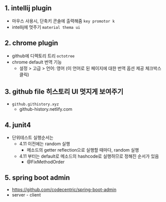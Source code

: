 ## 1. intellij plugin
* 마우스 사용시, 단축키 콘솔에 출력해줌
  `key promotor k`
* intellij에 멋주기
  `material thema ui`

## 2. chrome plugin
* github에 디렉토리 트리
  `octotree`
* chrome default 번역 기능
  * 설정 > 고급 > 언어: 영어 (이 언어로 된 페이지에 대한 번역 옵션 제공 체크박스 클릭)

## 3. github file 히스토리 UI 멋지게 보여주기
* `github.githistory.xyz`
  * github-history.netlify.com

## 4. junit4
* 단위테스트 실행순서는
  * 4.11 이전에는 random 실행
    * 메소드의 getter reflection으로 실행할 때마다, random 실행
  * 4.11 부터는 default로 메소드의 hashcode로 실행하므로 정해진 순서가 있음
    * @FixMethodOrder

## 5. spring boot admin
* https://github.com/codecentric/spring-boot-admin
* server - client

